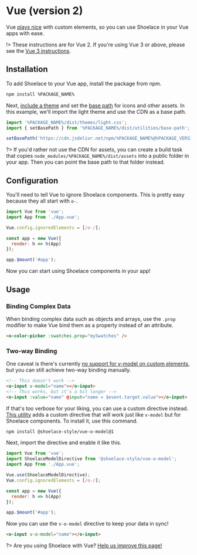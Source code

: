 # Vue (version 2)

Vue [plays nice](https://custom-elements-everywhere.com/#vue) with custom elements, so you can use Shoelace in your Vue apps with ease.

!> These instructions are for Vue 2. If you're using Vue 3 or above, please see the [Vue 3 instructions](/frameworks/vue).

## Installation

To add Shoelace to your Vue app, install the package from npm.

```bash
npm install %PACKAGE_NAME%
```

Next, [include a theme](/getting-started/themes) and set the [base path](/getting-started/installation#setting-the-base-path) for icons and other assets. In this example, we'll import the light theme and use the CDN as a base path.

```jsx
import '%PACKAGE_NAME%/dist/themes/light.css';
import { setBasePath } from '%PACKAGE_NAME%/dist/utilities/base-path';

setBasePath('https://cdn.jsdelivr.net/npm/%PACKAGE_NAME%@%PACKAGE_VERSION%/dist/');
```

?> If you'd rather not use the CDN for assets, you can create a build task that copies `node_modules/%PACKAGE_NAME%/dist/assets` into a public folder in your app. Then you can point the base path to that folder instead.

## Configuration

You'll need to tell Vue to ignore Shoelace components. This is pretty easy because they all start with `o-`.

```js
import Vue from 'vue';
import App from './App.vue';

Vue.config.ignoredElements = [/o-/];

const app = new Vue({
  render: h => h(App)
});

app.$mount('#app');
```

Now you can start using Shoelace components in your app!

## Usage

### Binding Complex Data

When binding complex data such as objects and arrays, use the `.prop` modifier to make Vue bind them as a property instead of an attribute.

```html
<o-color-picker :swatches.prop="mySwatches" />
```

### Two-way Binding

One caveat is there's currently [no support for v-model on custom elements](https://github.com/vuejs/vue/issues/7830), but you can still achieve two-way binding manually.

```html
<!-- This doesn't work -->
<o-input v-model="name"></o-input>
<!-- This works, but it's a bit longer -->
<o-input :value="name" @input="name = $event.target.value"></o-input>
```

If that's too verbose for your liking, you can use a custom directive instead. [This utility](https://www.npmjs.com/package/@shoelace-style/vue-o-model) adds a custom directive that will work just like `v-model` but for Shoelace components. To install it, use this command.

```bash
npm install @shoelace-style/vue-o-model@1
```

Next, import the directive and enable it like this.

```js
import Vue from 'vue';
import ShoelaceModelDirective from '@shoelace-style/vue-o-model';
import App from './App.vue';

Vue.use(ShoelaceModelDirective);
Vue.config.ignoredElements = [/o-/];

const app = new Vue({
  render: h => h(App)
});

app.$mount('#app');
```

Now you can use the `v-o-model` directive to keep your data in sync!

```html
<o-input v-o-model="name"></o-input>
```

?> Are you using Shoelace with Vue? [Help us improve this page!](%REPO_URL%/blob/next/docs/frameworks/vue-2.md)
